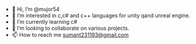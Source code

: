 - 👋 Hi, I’m @mujor54
- 👀 I’m interested in c,c# and c++ languages for unity qand unreal engine.
- 🌱 I’m currently learning c#
- 💞️ I’m looking to collaborate on various projects.
- 📫 How to reach me sumant231193@gmail.com

<!---
mujor54/mujor54 is a ✨ special ✨ repository because its `README.md` (this file) appears on your GitHub profile.
You can click the Preview link to take a look at your changes.
--->
